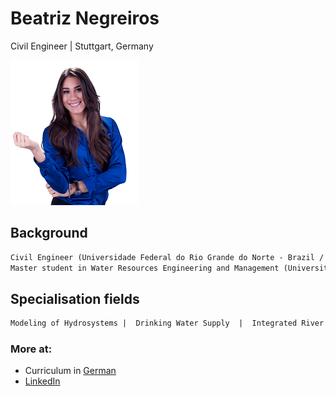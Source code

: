 # Beatriz Negreiros
Civil Engineer | Stuttgart, Germany

![Image](pic.png)


## Background
```markdown
Civil Engineer (Universidade Federal do Rio Grande do Norte - Brazil / University of Stuttgart - UK)
Master student in Water Resources Engineering and Management (Universität Stuttgart - Germany)
```

## Specialisation fields
```markdown
Modeling of Hydrosystems |  Drinking Water Supply  |  Integrated River Management  |  Flood Protection
```

### More at:

- Curriculum in [German](https://documentcloud.adobe.com/link/track?uri=urn:aaid:scds:US:ffd8a27e-8046-4f3d-a009-ae43735f632c)
- [LinkedIn](https://www.linkedin.com/in/beatriz-negreiros/)
